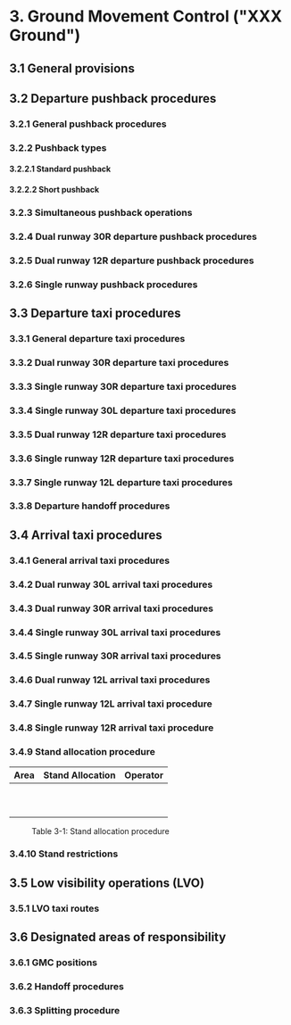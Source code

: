 # 3. Ground Movement Control ("XXX Ground")
## 3.1 General provisions


## 3.2 Departure pushback procedures
### 3.2.1 General pushback procedures

### 3.2.2 Pushback types
#### 3.2.2.1 Standard pushback

#### 3.2.2.2 Short pushback

### 3.2.3 Simultaneous pushback operations

### 3.2.4 Dual runway 30R departure pushback procedures

### 3.2.5 Dual runway 12R departure pushback procedures

### 3.2.6 Single runway pushback procedures

## 3.3 Departure taxi procedures
### 3.3.1 General departure taxi procedures

### 3.3.2 Dual runway 30R departure taxi procedures

### 3.3.3 Single runway 30R departure taxi procedures

### 3.3.4 Single runway 30L departure taxi procedures

### 3.3.5 Dual runway 12R departure taxi procedures

### 3.3.6 Single runway 12R departure taxi procedures

### 3.3.7 Single runway 12L departure taxi procedures

### 3.3.8 Departure handoff procedures

## 3.4 Arrival taxi procedures
### 3.4.1 General arrival taxi procedures

### 3.4.2 Dual runway 30L arrival taxi procedures

### 3.4.3 Dual runway 30R arrival taxi procedures

### 3.4.4 Single runway 30L arrival taxi procedures

### 3.4.5 Single runway 30R arrival taxi procedures

### 3.4.6 Dual runway 12L arrival taxi procedures

### 3.4.7 Single runway 12L arrival taxi procedure

### 3.4.8 Single runway 12R arrival taxi procedure

### 3.4.9 Stand allocation procedure
|       Area       |        Stand Allocation       |                                                      Operator                                                     |
|:----------------:|:-----------------------------:|:-----------------------------------------------------------------------------------------------------------------:|
|                  |                               |                                                                                                                   |
|                  |                               |                                                                                                                   |
|                  |                               |                                                                                                                   |
|                  |                               |                                                                                                                   |
|                  |                               |                                                                                                                   |
|                  |                               |                                                                                                                   |
|                  |                               |                                                                                                                   |
|                  |                               |                                                                                                                   |
|                  |                               |                                                                                                                   |
|                  |                               |                                                                                                                   |
<figure markdown>
  <figcaption>Table 3-1: Stand allocation procedure</figcaption>
</figure>

### 3.4.10 Stand restrictions

## 3.5 Low visibility operations (LVO)
### 3.5.1 LVO taxi routes

## 3.6 Designated areas of responsibility
### 3.6.1 GMC positions

### 3.6.2 Handoff procedures

### 3.6.3 Splitting procedure
